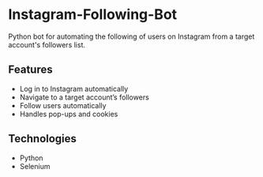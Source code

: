 # Instagram-Following-Bot

Python bot for automating the following of users on Instagram from a target account's followers list.

## Features
- Log in to Instagram automatically
- Navigate to a target account’s followers
- Follow users automatically
- Handles pop-ups and cookies

## Technologies
- Python
- Selenium
